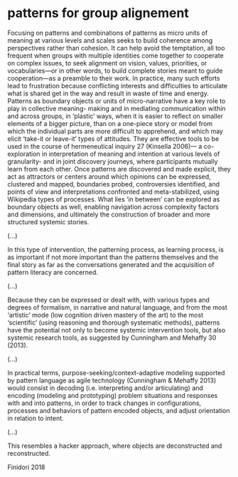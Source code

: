 # patterns for group alignement  


Focusing on patterns and combinations of patterns as micro units of meaning at various levels and scales seeks to build coherence among perspectives rather than cohesion. It can help avoid the temptation, all too frequent when groups with multiple identities come together to cooperate on complex issues, to seek alignment on vision, values, priorities, or vocabularies—or in other words, to build complete stories meant to guide cooperation—as a preamble to their work. In practice, many such efforts lead to frustration because conflicting interests and difficulties to articulate what is shared get in the way and result in waste of time and energy. Patterns as boundary objects or units of micro-narrative have a key role to play in collective meaning- making and in mediating communication within and across groups, in ‘plastic’ ways, when it is easier to reflect on smaller elements of a bigger picture, than on a one-piece story or model from which the individual parts are more difficult to apprehend, and which may elicit ‘take-it or leave-it’ types of attitudes. They are effective tools to be used in the course of hermeneutical inquiry 27 (Kinsella 2006)— a co-exploration in interpretation of meaning and intention at various levels of granularity- and in joint discovery journeys, where participants mutually learn from each other. Once patterns are discovered and made explicit, they act as attractors or centers around which opinions can be expressed, clustered and mapped, boundaries probed, controversies identified, and points of view and interpretations confronted and meta-stabilized, using Wikipedia types of processes. What lies ‘in between’ can be explored as boundary objects as well, enabling navigation across complexity factors and dimensions, and ultimately the construction of broader and more structured systemic stories.

(...)

In this type of intervention, the patterning process, as learning process, is as important if not more important than the patterns themselves and the final story as far as the conversations generated and the acquisition of pattern literacy are concerned.

(...)

Because they can be expressed or dealt with, with various types and degrees of formalism, in narrative and natural language, and from the most ‘artistic’ mode (low cognition driven mastery of the art) to the most ‘scientific’ (using reasoning and thorough systematic methods), patterns have the potential not
only to become systemic intervention tools, but also systemic research tools, as suggested by Cunningham and Mehaffy 30 (2013).

(...)

In practical terms, purpose-seeking/context-adaptive modeling supported by pattern language as agile technology (Cunningham & Mehaffy 2013) would consist in decoding (i.e. interpreting and/or articulating) and encoding (modeling and prototyping) problem situations and responses with and into patterns, in order to track changes in configurations, processes and behaviors of pattern encoded objects, and adjust orientation in relation to intent.

(...)

This resembles a hacker approach, where objects are deconstructed and reconstructed.


Finidori 2018
